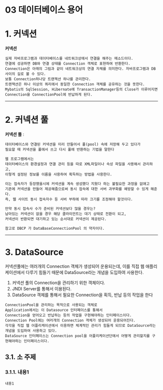 03 데이터베이스 용어
=======================
# 1. 커넥션
**커넥션**
```
실제 자바프로그램과 데이터베이스를 네트워크상에서 연결을 해주는 메소드이다. 
연결에 성공하면 DB와 연결 상태를 Connection 객체로 표현하여 반환한다.
Connection은 아래의 그림과 같이 네트워크상의 연결 자체를 의미한다. 자바프로그램과 DB사이의 길로 볼 수 있다. 
보통 Connection하나당 트랜잭션 하나를 관리한다. 
트랜잭션은 하나 이상의 쿼리에서 동일한 Connection 객체를 공유하는 것을 뜻한다. 
Mybatis의 SqlSession, Hibernate에 TransactionManager등의 Close가 이루어지면
Connection을 ConnectionPool에 반납하게 된다.
```
***
# 2. 커넥션 풀
**커넥션 풀** : 
```
데이터베이스와 연결된 커넥션을 미리 만들어서 풀(pool) 속에 저장해 두고 있다가 
필요할 때 커넥션을 풀에서 쓰고 다시 풀에 반환하는 기법을 말한다

웹 프로그램에서는 
데이터베이스의 환경설정과 연결 관리 등을 따로 XML파일이나 속성 파일을 사용해서 관리하고, 
이렇게 설정된 정보를 이름을 사용하여 획득하는 방법을 사용한다.

이는 접속자가 등장했을시에 커넥션을 계속 생성했다 지웠다 하는 불필요한 과정을 없애고 
기존에 커넥션을 만들어 제공해줌으로써 동시 접속에 대한 서버 과부화를 예방할 수 있게 해준다.   
즉, 웹 사이트 동시 접속자수 등 서버 부하에 따라 크기를 조정해야 할것이다.

만약 동시 접속사 수가 준비된 커넥션보다 많을 경우는?  
남아있는 커넥션이 없을 경우 해당 클라이언트는 대기 상태로 전환이 되고, 
커넥션이 반환되면 대기하고 있는 순서대로 커넥션이 제공된다.

참고로 DBCP 가 DataBaseConnectionPool 의 약자이다.
```
   
***
# 3. DataSource
커넥션풀에는 여러개의 Connection 객체가 생성되어 운용되는데, 
이를 직접 웹 애플리케이션에서 다루기 힘들기 때문에 DataSource라는 개념을 도입하여 사용한다.   

1. 커넥션 풀의 Connection을 관리하기 위한 객체이다.
2. JNDI Server를 통해서 이용된다.
3. DataSource 객체를 통해서 필요한 Connection을 획득, 반납 등의 작업을 한다

```
ConnectionPool을 관리하는 목적으로 사용되는 객체로 
Application에서는 이 Datasource 인터페이스를 통해서 
Connection을 얻어오고 반납하는 등의 작업을 구현해야하는 인터페이스이다. 
Connection Pool에는 여러개의 Connection 객체가 생성되어 운용되어진다. 
각각을 직접 웹 어플리케이션에서 이용하면 체계적인 관리가 힘들게 되므로 DataSource라는 개념을 도입하여 사용하고 있다. 
DataSource 인터페이스는 Connection pool을 어플리케이션단에서 어떻게 관리할지를 구현해야하는 인터페이스이다.
```
## 3.1. 소 주제
### 3.1.1. 내용1
```
내용1
```
